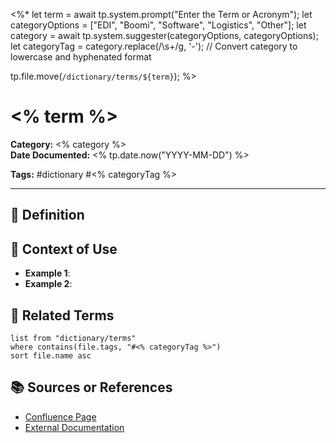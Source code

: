<%*
let term = await tp.system.prompt("Enter the Term or Acronym");
let categoryOptions = ["EDI", "Boomi", "Software", "Logistics", "Other"];
let category = await tp.system.suggester(categoryOptions, categoryOptions);
let categoryTag = category.replace(/\s+/g, '-');  // Convert category to lowercase and hyphenated format

tp.file.move(`/dictionary/terms/${term}`);
%>
# <% term %>

**Category:** <% category %>  
**Date Documented:** <% tp.date.now("YYYY-MM-DD") %>  

**Tags:** #dictionary #<% categoryTag %>

---

## 📖 Definition


## 📝 Context of Use
- **Example 1**: 
- **Example 2**: 

## 🔗 Related Terms
```dataview
list from "dictionary/terms"
where contains(file.tags, "#<% categoryTag %>")
sort file.name asc
```

## 📚 Sources or References
- [Confluence Page](URL)
- [External Documentation](URL)
